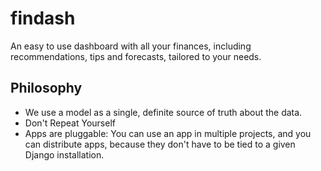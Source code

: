 # findash
An easy to use dashboard with all your finances, including recommendations, tips and forecasts, tailored to your needs.


## Philosophy
- We use a model as a single, definite source of truth about the data.
- Don't Repeat Yourself
- Apps are pluggable: You can use an app in multiple projects, and you can distribute apps, because they don't have to be tied to a given Django installation.
